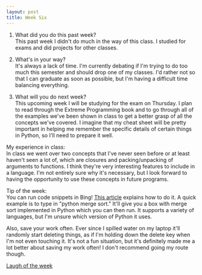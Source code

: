 ```yaml
---
layout: post
title: Week Six
---
```


1. What did you do this past week?  
	This past week I didn't do much in the way of this class. I studied for exams and did projects for other classes.

2. What's in your way?  
	It's always a lack of time. I'm currently debating if I'm trying to do too much this semester and should drop one of my classes. I'd rather not so that I can graduate as soon as possible, but I'm having a difficult time balancing everything. 

3. What will you do next week?  
	This upcoming week I will be studying for the exam on Thursday. I plan to read through the Extreme Programming book and to go through all of the examples we've been shown in class to get a better grasp of all the concepts we've covered. I imagine that my cheat sheet will be pretty important in helping me remember the specific details of certain things in Python, so I'll need to prepare it well. 

My experience in class:  
	In class we went over two concepts that I've never seen before or at least haven't seen a lot of, which are closures and packing/unpacking of arguments to functions. I think they're very interesting features to include in a language. I'm not entirely sure why it's necessary, but I look forward to having the opportunity to use these concepts in future programs.

Tip of the week:  
	You can run code snippets in Bing! [This article](https://fossbytes.com/use-executable-code-snippet-feature-in-bing/) explains how to do it. A quick example is to type in "python merge sort." It'll give you a box with merge sort implemented in Python which you can then run. It supports a variety of languages, but I'm unsure which version of Python it uses. 

Also, save your work often. Ever since I spilled water on my laptop it'll randomly start deleting things, as if I'm holding down the delete key when I'm not even touching it. It's not a fun situation, but it's definitely made me a lot better about saving my work often! I don't recommend going my route though. 

[Laugh of the week](https://www.youtube.com/watch?v=dYBjVTMUQY0)
